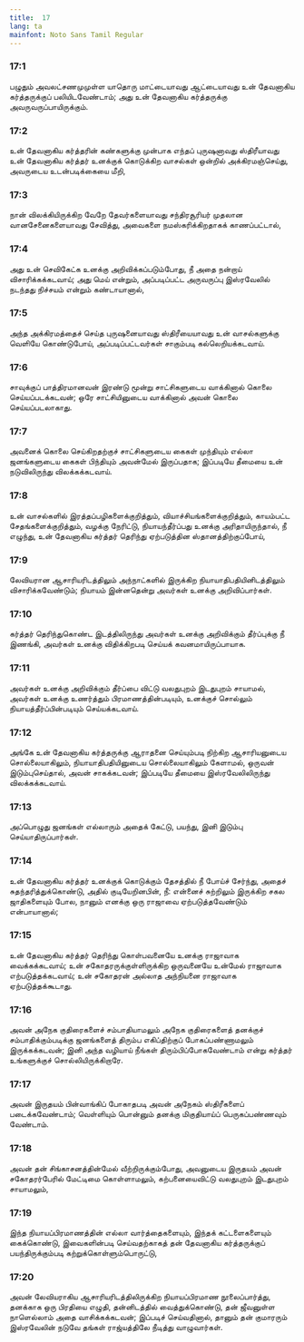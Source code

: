 ```yaml
---
title:  17
lang: ta
mainfont: Noto Sans Tamil Regular
---
```


###  17:1

பழுதும் அவலட்சணமுமுள்ள யாதொரு மாட்டையாவது ஆட்டையாவது உன் தேவனாகிய கர்த்தருக்குப் பலியிடவேண்டாம்; அது உன் தேவனாகிய கர்த்தருக்கு அவருவருப்பாயிருக்கும்.

###  17:2

உன் தேவனாகிய கர்த்தரின் கண்களுக்கு முன்பாக எந்தப் புருஷனாவது ஸ்திரீயாவது உன் தேவனாகிய கர்த்தர் உனக்குக் கொடுக்கிற வாசல்கள் ஒன்றில் அக்கிரமஞ்செய்து, அவருடைய உடன்படிக்கையை மீறி,

###  17:3

நான் விலக்கியிருக்கிற வேறே தேவர்களையாவது சந்திரசூரியர் முதலான வானசேனைகளையாவது சேவித்து, அவைகளை நமஸ்கரிக்கிறதாகக் காணப்பட்டால்,

###  17:4

அது உன் செவிகேட்க உனக்கு அறிவிக்கப்படும்போது, நீ அதை நன்றாய் விசாரிக்கக்கடவாய்; அது மெய் என்றும், அப்படிப்பட்ட அருவருப்பு இஸ்ரவேலில் நடந்தது நிச்சயம் என்றும் கண்டாயானால்,

###  17:5

அந்த அக்கிரமத்தைச் செய்த புருஷனையாவது ஸ்திரீயையாவது உன் வாசல்களுக்கு வெளியே கொண்டுபோய், அப்படிப்பட்டவர்கள் சாகும்படி கல்லெறியக்கடவாய்.

###  17:6

சாவுக்குப் பாத்திரமானவன் இரண்டு மூன்று சாட்சிகளுடைய வாக்கினால் கொலை செய்யப்படக்கடவன்; ஒரே சாட்சியினுடைய வாக்கினால் அவன் கொலை செய்யப்படலாகாது.

###  17:7

அவனைக் கொலை செய்கிறதற்குச் சாட்சிகளுடைய கைகள் முந்தியும் எல்லா ஜனங்களுடைய கைகள் பிந்தியும் அவன்மேல் இருப்பதாக; இப்படியே தீமையை உன் நடுவிலிருந்து விலக்கக்கடவாய்.

###  17:8

உன் வாசல்களில் இரத்தப்பழிகளைக்குறித்தும், வியாச்சியங்களைக்குறித்தும், காயம்பட்ட சேதங்களைக்குறித்தும், வழக்கு நேரிட்டு, நியாயந்தீர்ப்பது உனக்கு அரிதாயிருந்தால், நீ எழுந்து, உன் தேவனாகிய கர்த்தர் தெரிந்து ஏற்படுத்தின ஸ்தானத்திற்குப்போய்,

###  17:9

லேவியரான ஆசாரியரிடத்திலும் அந்நாட்களில் இருக்கிற நியாயாதிபதியினிடத்திலும் விசாரிக்கவேண்டும்; நியாயம் இன்னதென்று அவர்கள் உனக்கு அறிவிப்பார்கள்.

###  17:10

கர்த்தர் தெரிந்துகொண்ட இடத்திலிருந்து அவர்கள் உனக்கு அறிவிக்கும் தீர்ப்புக்கு நீ இணங்கி, அவர்கள் உனக்கு விதிக்கிறபடி செய்யக் கவனமாயிருப்பாயாக.

###  17:11

அவர்கள் உனக்கு அறிவிக்கும் தீர்ப்பை விட்டு வலதுபுறம் இடதுபுறம் சாயாமல், அவர்கள் உனக்கு உணர்த்தும் பிரமாணத்தின்படியும், உனக்குச் சொல்லும் நியாயத்தீர்ப்பின்படியும் செய்யக்கடவாய்.

###  17:12

அங்கே உன் தேவனாகிய கர்த்தருக்கு ஆராதனை செய்யும்படி நிற்கிற ஆசாரியனுடைய சொல்லையாகிலும், நியாயாதிபதியினுடைய சொல்லையாகிலும் கேளாமல், ஒருவன் இடும்புசெய்தால், அவன் சாகக்கடவன்; இப்படியே தீமையை இஸ்ரவேலிலிருந்து விலக்கக்கடவாய்.

###  17:13

அப்பொழுது ஜனங்கள் எல்லாரும் அதைக் கேட்டு, பயந்து, இனி இடும்பு செய்யாதிருப்பார்கள்.

###  17:14

உன் தேவனாகிய கர்த்தர் உனக்குக் கொடுக்கும் தேசத்தில் நீ போய்ச் சேர்ந்து, அதைச் சுதந்தரித்துக்கொண்டு, அதில் குடியேறினபின், நீ: என்னைச் சுற்றிலும் இருக்கிற சகல ஜாதிகளையும் போல, நானும் எனக்கு ஒரு ராஜாவை ஏற்படுத்தவேண்டும் என்பாயானால்;

###  17:15

உன் தேவனாகிய கர்த்தர் தெரிந்து கொள்பவனையே உனக்கு ராஜாவாக வைக்கக்கடவாய்; உன் சகோதரருக்குள்ளிருக்கிற ஒருவனையே உன்மேல் ராஜாவாக எற்படுத்தக்கடவாய்; உன் சகோதரன் அல்லாத அந்நியனை ராஜாவாக ஏற்படுத்தக்கூடாது.

###  17:16

அவன் அநேக குதிரைகளைச் சம்பாதியாமலும் அநேக குதிரைகளைத் தனக்குச் சம்பாதிக்கும்படிக்கு ஜனங்களைத் திரும்ப எகிப்திற்குப் போகப்பண்ணாமலும் இருக்கக்கடவன்; இனி அந்த வழியாய் நீங்கள் திரும்பிப்போகவேண்டாம் என்று கர்த்தர் உங்களுக்குச் சொல்லியிருக்கிறாரே.

###  17:17

அவன் இருதயம் பின்வாங்கிப் போகாதபடி அவன் அநேகம் ஸ்திரீகளைப் படைக்கவேண்டாம்; வெள்ளியும் பொன்னும் தனக்கு மிகுதியாய்ப் பெருகப்பண்ணவும் வேண்டாம்.

###  17:18

அவன் தன் சிங்காசனத்தின்மேல் வீற்றிருக்கும்போது, அவனுடைய இருதயம் அவன் சகோதரர்பேரில் மேட்டிமை கொள்ளாமலும், கற்பனையைவிட்டு வலதுபுறம் இடதுபுறம் சாயாமலும்,

###  17:19

இந்த நியாயப்பிரமாணத்தின் எல்லா வார்த்தைகளையும், இந்தக் கட்டளைகளையும் கைக்கொண்டு, இவைகளின்படி செய்வதற்காகத் தன் தேவனாகிய கர்த்தருக்குப் பயந்திருக்கும்படி கற்றுக்கொள்ளும்பொருட்டு,

###  17:20

அவன் லேவியராகிய ஆசாரியரிடத்திலிருக்கிற நியாயப்பிரமாண நூலைப்பார்த்து, தனக்காக ஒரு பிரதியை எழுதி, தன்னிடத்தில் வைத்துக்கொண்டு, தன் ஜீவனுள்ள நாளெல்லாம் அதை வாசிக்கக்கடவன்; இப்படிச் செய்வதினால், தானும் தன் குமாரரும் இஸ்ரவேலின் நடுவே தங்கள் ராஜ்யத்திலே நீடித்து வாழுவார்கள்.

